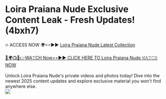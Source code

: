 # Loira Praiana Nude Exclusive Content Leak - Fresh Updates! (4bxh7)

🔥 ACCESS NOW 🌍==►► <a href="https://tinyurl.com/yc657z5k" rel="nofollow">Loira Praiana Nude Latest Collection</a>
<br><br>
[🔴🌍📺📱👉WA𝚃CH Now==►► CLICK HERE TO Loira Praiana Nude 𝚆𝙰𝚃𝙲𝙷 NOW](https://tinyurl.com/yc657z5k)
<br><br>
Unlock Loira Praiana Nude's private videos and photos today! Dive into the newest 2025 content updates and explore exclusive material you won’t find anywhere else.
<br>
<a href="https://tinyurl.com/yc657z5k" rel="nofollow" data-target="animated-image.originalLink"><img src="https://camo.githubusercontent.com/8a4f000d20f83aca3bf7ec5f350d767afa0574a8a352519fd8cfa583a6f93a33/68747470733a2f2f692e696d6775722e636f6d2f644a486b345a712e676966" data-canonical-src="https://i.imgur.com/dJHk4Zq.gif" style="max-width: 100%; display: inline-block;" data-target="animated-image.originalImage"></a>
<br>
